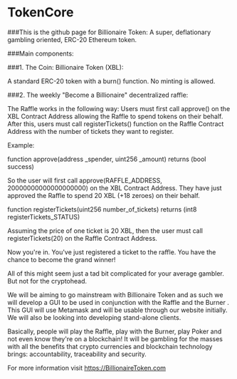 # TokenCore

###This is the github page for Billionaire Token: A super, deflationary gambling oriented, ERC-20 Ethereum token.

###Main components:

###1. The Coin: Billionaire Token (XBL): 

A standard ERC-20 token with a burn() function. No minting is allowed.


###2. The weekly "Become a Billionaire" decentralized raffle:

The Raffle works in the following way: Users must first call approve() on the XBL Contract Address allowing the Raffle to spend tokens on their behalf.
After this, users must call registerTickets() function on the Raffle Contract Address with the number of tickets they want to register.

Example:


  function approve(address _spender, uint256 _amount) returns (bool success) 


So the user will first call approve(RAFFLE_ADDRESS, 20000000000000000000) on the XBL Contract Address. They have just approved the Raffle to spend 20 XBL (+18 zeroes) on their behalf.


  function registerTickets(uint256 number_of_tickets) returns (int8 registerTickets_STATUS)


Assuming the price of one ticket is 20 XBL, then the user must call registerTickets(20) on the Raffle Contract Address.

Now you're in. You've just registered a ticket to the raffle. You have the chance to become the grand winner!

All of this might seem just a tad bit complicated for your average gambler. But not for the cryptohead.

We will be aiming to go mainstream with Billionaire Token and as such we will develop a GUI to be used in conjunction with the Raffle and the Burner .
This GUI will use Metamask and will be usable through our website initially. We will also be looking into developing stand-alone clients.

Basically, people will play the Raffle, play with the Burner, play Poker and not even know they're on a blockchain! 
It will be gambling for the masses with all the benefits that crypto currencies and blockchain technology brings: accountability, traceability and security.


For more information visit https://BillionaireToken.com
